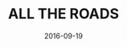 ---
num: 85
date: 2016-09-19
name: "doopadoop"

image: "assets/graphics/2016/9-Sept/19.png"
title: "ALL THE ROADS"
descrip: "(In OpenStreetMap in the Midwest)"

---